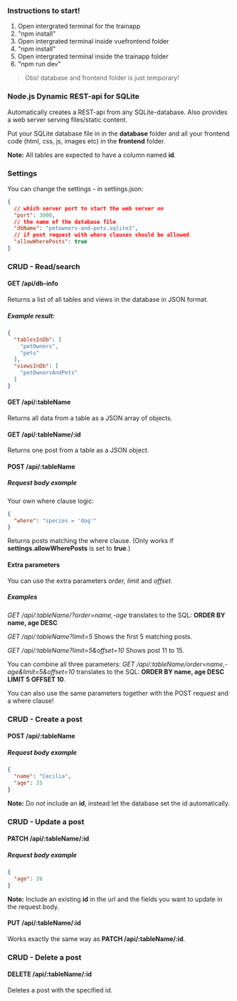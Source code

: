### Instructions to start!

<ol>
<li>Open intergrated terminal for the trainapp</li>
<li> "npm install"</li>
<li> Open intergrated terminal inside vuefrontend folder</li>
<li> "npm install"</li>
<li> Open intergrated terminal inside the trainapp folder</li>
<li> "npm run dev"</li>
</ol>

>Obs! database and frontend folder is just temporary!

### Node.js Dynamic REST-api for SQLite
Automatically creates a REST-api from any SQLite-database. 
Also provides a web server serving files/static content.

Put your SQLite database file in in the **database** folder and all your frontend code (html, css, js, images etc) in the **frontend** folder.

**Note:** All tables are expected to have a column named **id**.

### Settings
You can change the settings - in settings.json: 
```json
{
  // which server port to start the web server on
  "port": 3000,
  // the name of the database file
  "dbName": "petowners-and-pets.sqlite3", 
  // if post request with where clauses should be allowed
  "allowWherePosts": true 
}
```

### CRUD - Read/search

#### GET /api/db-info
Returns a list of all tables and views in the database in JSON format.

##### Example result: 
```json
{
  "tablesInDb": [
    "petOwners",
    "pets"
  ],
  "viewsInDb": [
    "petOwnersAndPets"
  ]
}
```

#### GET /api/:tableName
Returns all data from a table as a JSON array of objects.

#### GET /api/:tableName/:id
Returns one post from a table as a JSON object.

#### POST /api/:tableName

##### Request body example
Your own where clause logic:
```json
{
  "where": "species = 'dog'"
}
```
Returns posts matching the where clause.
(Only works if **settings.allowWherePosts** is set to **true**.)

#### Extra parameters
You can use the extra parameters *order, limit* and *offset*.

##### Examples
*GET /api/:tableName/?order=name,-age*
translates to the SQL: **ORDER BY name, age DESC**

*GET /api/:tableName?limit=5*
Shows the first 5 matching posts.

*GET /api/:tableName?limit=5&offset=10*
Shows post 11 to 15.

You can combine all three parameters:
*GET /api/:tableName/order=name,-age&limit=5&offset=10*
translates to the SQL:  **ORDER BY name, age DESC LIMIT 5 OFFSET 10**.

You can also use the same parameters together with the POST request and a where clause!

### CRUD - Create a post

#### POST /api/:tableName

##### Request body example
```json
{
  "name": "Cecilia",
  "age": 25
}
```
**Note:** Do *not* include an **id**, instead let the database set the id automatically.

### CRUD - Update a post

#### PATCH /api/:tableName/:id

##### Request body example
```json
{
  "age": 26
}
```
**Note:** Include an existing **id** in the url and the fields you want to update in the request body.

#### PUT /api/:tableName/:id
Works exactly the same way as **PATCH /api/:tableName/:id**.

### CRUD - Delete a post

#### DELETE /api/:tableName/:id
Deletes a post with the specified id.
